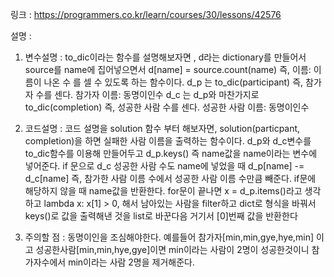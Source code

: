 링크 :
https://programmers.co.kr/learn/courses/30/lessons/42576

설명 : 
1. 변수설명 : 
   to_dic이라는 함수를 설명해보자면 , d라는 dictionary를 만들어서 source를 name에 집어넣으면서 d[name] = source.count(name) 즉, 이름: 이름이 나온 수 를 셀 수 있도록 하는 함수이다.
   d_p 는 to_dic(participant) 즉, 참가자 수를 센다. 참가자 이름: 동명이인수
   d_c 는 d_p와 마찬가지로 to_dic(completion) 즉, 성공한 사람 수를 센다. 성공한 사람 이름: 동명이인수
2. 코드설명 : 
   코드 설명을 solution 함수 부터 해보자면,
   solution(particpant, completion)을 하면 실패한 사람 이름을 출력하는 함수이다.
   d_p와 d_c변수를 to_dic함수를 이용해 만들어두고
   d_p.keys() 즉 name값을 name이라는 변수에 넣어준다.
   if 문으로 d_c 성공한 사람 수도 name에 넣었을 때 d_p[name] -= d_c[name] 즉, 참가한 사람 이름 수에서 성공한 사람 이름 수만큼 빼준다.
   if문에 해당하지 않을 때 name값을 반환한다.
   for문이 끝나면 x = d_p.items()라고 생각하고 lambda x: x[1] > 0, 해서 남아있는 사람을 filter하고 dict로 형식을 바꿔서 keys()로 값을 출력해낸 것을 list로 바꾼다음 거기서 [0]번째 값을 반환한다
   
3. 주의할 점 :
동명이인을 조심해야한다. 
   예를들어 참가자[min,min,gye,hye,min] 이고 성공한사람[min,min,hye,gye]이면 min이라는 사람이 2명이 성공한것이니 참가자수에서 min이라는 사람 2명을 제거해준다.
   